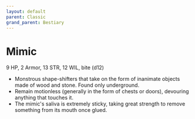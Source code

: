```yaml
---
layout: default
parent: Classic
grand_parent: Bestiary
---
```


# Mimic

9 HP, 2 Armor, 13 STR, 12 WIL, bite (d12)

- Monstrous shape-shifters that take on the form of inanimate objects made of wood and stone. Found only underground.
- Remain motionless (generally in the form of chests or doors), devouring anything that touches it.
- The mimic's saliva is extremely sticky, taking great strength to remove something from its mouth once glued.
